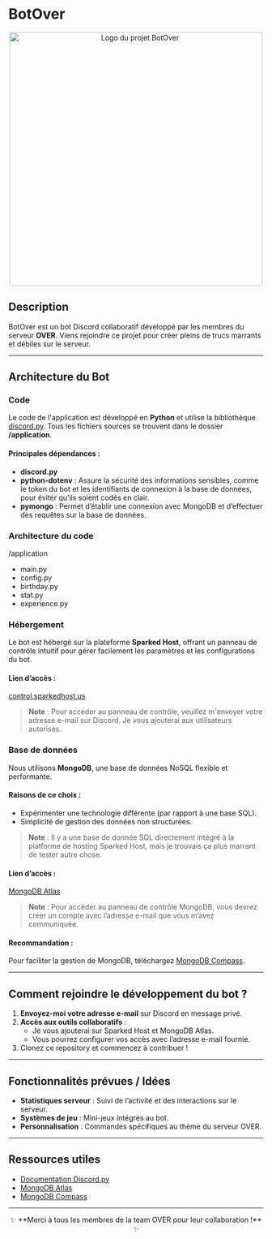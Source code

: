 # BotOver

<p align="center">
  <img src="https://files.oaiusercontent.com/file-4jQm2RpeRmvjZsEcr2Z31k?se=2025-01-28T21%3A33%3A47Z&sp=r&sv=2024-08-04&sr=b&rscc=max-age%3D604800%2C%20immutable%2C%20private&rscd=attachment%3B%20filename%3Dcf8d81c1-9a40-49fa-84b6-95fc843001bf.webp&sig=UmM1K%2B45pS68Qn3f1/l/tgaIwJV1BRQfpqRSJu0d1PA%3D" width=500 alt="Logo du projet BotOver">
</p>

## Description

BotOver est un bot Discord collaboratif développé par les membres du serveur **OVER**. Viens rejoindre ce projet pour créer pleins de trucs marrants et débiles sur le serveur.

---

## Architecture du Bot

### Code
Le code de l'application est développé en **Python** et utilise la bibliothèque [discord.py](https://discordpy.readthedocs.io/en/stable/). Tous les fichiers sources se trouvent dans le dossier **/application**.

#### Principales dépendances :
- **discord.py**
- **python-dotenv** : Assure la sécurité des informations sensibles, comme le token du bot et les identifiants de connexion à la base de données, pour éviter qu’ils soient codés en clair.
- **pymongo** : Permet d’établir une connexion avec MongoDB et d’effectuer des requêtes sur la base de données.

### Architecture du code

/application
 - main.py
 - config.py
 - birthday.py
 - stat.py
 - experience.py

### Hébergement
Le bot est hébergé sur la plateforme **Sparked Host**, offrant un panneau de contrôle intuitif pour gérer facilement les paramètres et les configurations du bot.

#### Lien d’accès :
[control.sparkedhost.us](https://control.sparkedhost.us)

> **Note** : Pour accéder au panneau de contrôle, veuillez m'envoyer votre adresse e-mail sur Discord. Je vous ajouterai aux utilisateurs autorisés.

### Base de données
Nous utilisons **MongoDB**, une base de données NoSQL flexible et performante.

#### Raisons de ce choix :
- Expérimenter une technologie différente (par rapport à une base SQL).
- Simplicité de gestion des données non structurées.

> **Note** : Il y a une base de donnée SQL directement intégré à la platforme de hosting Sparked Host, mais je trouvais ça plus marrant de tester autre chose.

#### Lien d’accès :
[MongoDB Atlas](https://cloud.mongodb.com/)

> **Note** : Pour accéder au panneau de contrôle MongoDB, vous devrez créer un compte avec l’adresse e-mail que vous m’avez communiquée.

#### Recommandation :
Pour faciliter la gestion de MongoDB, téléchargez [MongoDB Compass](https://www.mongodb.com/try/download/compass).

---

## Comment rejoindre le développement du bot ?

1. **Envoyez-moi votre adresse e-mail** sur Discord en message privé.
2. **Accès aux outils collaboratifs** :
   - Je vous ajouterai sur Sparked Host et MongoDB Atlas.
   - Vous pourrez configurer vos accès avec l’adresse e-mail fournie.
3. Clonez ce repository et commencez à contribuer !

---

## Fonctionnalités prévues / Idées

- **Statistiques serveur** : Suivi de l’activité et des interactions sur le serveur.
- **Systèmes de jeu** : Mini-jeux intégrés au bot.
- **Personnalisation** : Commandes spécifiques au thème du serveur OVER.

---

## Ressources utiles

- [Documentation Discord.py](https://discordpy.readthedocs.io/en/stable/)
- [MongoDB Atlas](https://cloud.mongodb.com/)
- [MongoDB Compass](https://www.mongodb.com/try/download/compass)

---

<p align="center">✨ **Merci à tous les membres de la team OVER pour leur collaboration !** ✨</p>
